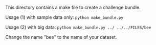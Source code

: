 This directory contains a make file to create a challenge bundle.

Usage (1) with sample data only:
	`python make_bundle.py`
	
Usage (2) with big data:
	`python make_bundle.py ../ ../../FILES/bee`
	
Change the name "bee"  to the name of your dataset.
